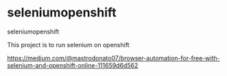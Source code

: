 # seleniumopenshift
seleniumopenshift

This project is to run selenium on openshift 

https://medium.com/@mastrodonato07/browser-automation-for-free-with-selenium-and-openshift-online-111659d6d562




